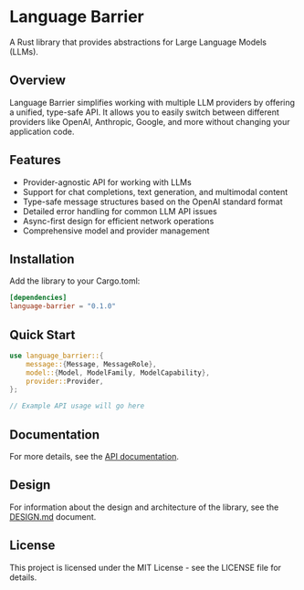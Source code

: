 # Language Barrier

A Rust library that provides abstractions for Large Language Models (LLMs).

## Overview

Language Barrier simplifies working with multiple LLM providers by offering a unified, type-safe API. It allows you to easily switch between different providers like OpenAI, Anthropic, Google, and more without changing your application code.

## Features

- Provider-agnostic API for working with LLMs
- Support for chat completions, text generation, and multimodal content
- Type-safe message structures based on the OpenAI standard format
- Detailed error handling for common LLM API issues
- Async-first design for efficient network operations
- Comprehensive model and provider management

## Installation

Add the library to your Cargo.toml:

```toml
[dependencies]
language-barrier = "0.1.0"
```

## Quick Start

```rust
use language_barrier::{
    message::{Message, MessageRole},
    model::{Model, ModelFamily, ModelCapability},
    provider::Provider,
};

// Example API usage will go here

```

## Documentation

For more details, see the [API documentation](https://docs.rs/language-barrier).

## Design

For information about the design and architecture of the library, see the [DESIGN.md](DESIGN.md) document.

## License

This project is licensed under the MIT License - see the LICENSE file for details.